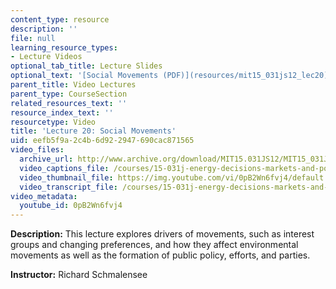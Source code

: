 ```yaml
---
content_type: resource
description: ''
file: null
learning_resource_types:
- Lecture Videos
optional_tab_title: Lecture Slides
optional_text: '[Social Movements (PDF)](resources/mit15_031js12_lec20)'
parent_title: Video Lectures
parent_type: CourseSection
related_resources_text: ''
resource_index_text: ''
resourcetype: Video
title: 'Lecture 20: Social Movements'
uid: eefb5f9a-2c4b-6d92-2947-690cac871565
video_files:
  archive_url: http://www.archive.org/download/MIT15.031JS12/MIT15_031JS12_lec20_300k.mp4
  video_captions_file: /courses/15-031j-energy-decisions-markets-and-policies-spring-2012/63f41efd84cc5d99a324ce9ebe2a7c44_0pB2Wn6fvj4.vtt
  video_thumbnail_file: https://img.youtube.com/vi/0pB2Wn6fvj4/default.jpg
  video_transcript_file: /courses/15-031j-energy-decisions-markets-and-policies-spring-2012/8e91023e1d0524feb33db49cde73fa4d_0pB2Wn6fvj4.pdf
video_metadata:
  youtube_id: 0pB2Wn6fvj4
---
```


**Description:** This lecture explores drivers of movements, such as interest groups and changing preferences, and how they affect environmental movements as well as the formation of public policy, efforts, and parties.

**Instructor:** Richard Schmalensee
